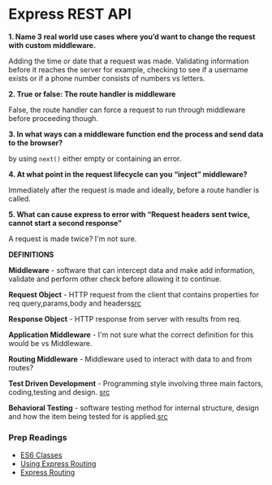 # Express REST API

**1. Name 3 real world use cases where you’d want to change the request with custom middleware.**

Adding the time or date that a request was made. Validating information before it reaches the server for example, checking to see if a username exists or if a phone number consists of numbers vs letters.

**2. True or false: The route handler is middleware**

False, the route handler can force a request to run through middleware before proceeding though.

**3. In what ways can a middleware function end the process and send data to the browser?**

by using `next()` either empty or containing an error.

**4. At what point in the request lifecycle can you “inject” middleware?**
 
 Immediately after the request is made and ideally, before a route handler is called.

 **5. What can cause express to error with “Request headers sent twice, cannot start a second response”**

 A request is made twice? I'm not sure.

 **DEFINITIONS**

**Middleware** - software that can intercept data and make add information, validate and perform other check before allowing it to continue.

**Request Object** - HTTP request from the client that contains properties for req query,params,body and headers[src](https://www.tutorialspoint.com/nodejs/nodejs_request_object.htm) 

**Response Object** - HTTP response from server with results from req.


**Application Middleware** - I'm not sure what the correct definition for this would be vs Middleware.


**Routing Middleware** - Middleware used to interact with data to and from routes?

**Test Driven Development** - Programming style involving three main factors, coding,testing and design. [src](https://www.agilealliance.org/glossary/tdd/)

**Behavioral Testing** - software testing method for internal structure, design and how the item being tested for is applied.[src](https://softwaretestingfundamentals.com/black-box-testing/#:~:text=BLACK%20BOX%20TESTING%2C%20also%20known,%2Dfunctional%2C%20though%20usually%20functional.)

### Prep Readings

- [ES6 Classes](https://developer.mozilla.org/en-US/docs/Web/JavaScript/Reference/Classes)
- [Using Express Routing](https://expressjs.com/en/guide/routing.html)
- [Express Routing](https://scotch.io/tutorials/learn-to-use-the-new-router-in-expressjs-4)